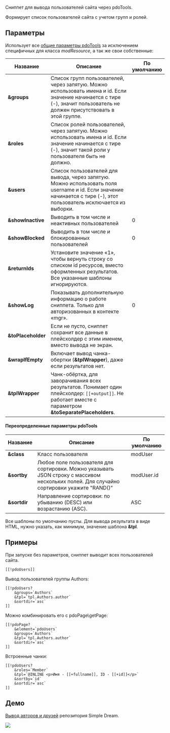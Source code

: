Сниппет для вывода пользователей сайта через pdoTools.

Формирует список пользователей сайта с учетом групп и ролей. 

## Параметры

Использует все [общие параметры pdoTools][1] за исключением специфичных для класса *modResource*, а так же свои собственные:

Название | Описание | По умолчанию
---|---|---
**&groups** | Список групп пользователей, через запятую. Можно использовать имена и id. Если значение начинается с тире (-), значит пользователь не должен присутствовать в этой группе.
**&roles** | Список ролей пользователей, через запятую. Можно использовать имена и id. Если значение начинается с тире (-), значит такой роли у пользователя быть не должно. |
**&users** | Список пользователей для вывода, через запятую. Можно использовать поля username и id. Если значение начинается с тире (-), этот пользователь исключается из выборки. |
**&showInactive** | Выводить в том числе и неактивных пользователей | 0
**&showBlocked** | Выводить в том числе и блокированных пользователей | 0
**&returnIds** | Установите значение «1», чтобы вернуть строку со списком id ресурсов, вместо оформленных результатов. Все указанные шаблоны игнорируются. |
**&showLog** | Показывать дополнительную информацию о работе сниппета. Только для авторизованных в контекте «mgr». | 0
**&toPlaceholder** | Если не пусто, сниппет сохранит все данные в плейсхолдер с этим именем, вместо вывода не экран.
**&wrapIfEmpty** | Включает вывод чанка-обертки (**&tplWrapper**), даже если результатов нет.
**&tplWrapper** | Чанк-обёртка, для заворачивания всех результатов. Понимает один плейсхолдер: `[[+output]]`. Не работает вместе с параметром **&toSeparatePlaceholders**.


#### Переопределенные параметры pdoTools

Название | Описание | По умолчанию
---|---|---
**&class** | Класс пользователя |  modUser
**&sortby** | Любое поле пользователя для сортировки. Можно указывать JSON строку с массивом нескольких полей. Для случайно сортировки укажите "RAND()" | modUser.id
**&sortdir** | Направление сортировки: по убыванию (DESC) или возрастанию (ASC). | ASC

Все шаблоны по умолчанию пусты. Для вывода результата в виде HTML, нужно указать, как минимум, значение шаблона **&tpl**.

## Примеры
При запуске без параметров, сниппет выводит всех пользователей сайта.
```
[[!pdoUsers]]
```

Вывод пользователей группы Authors:
```
[[!pdoUsers?
	&groups=`Authors`
	&tpl=`tpl.Authors.author`
	&sortdir=`asc`
]]
```

Можно комбинировать его с pdoPage\getPage:
```
[[!pdoPage?
	&element=`pdoUsers`
	&groups=`Authors`
	&tpl=`tpl.Authors.author`
	&sortdir=`asc`
]]
```

Встроенные чанки:
```
[[!pdoUsers?
	&roles=`Member`
	&tpl=`@INLINE <p>Имя - [[+fullname]], ID - [[+id]]</p>`
	&sortby=`id`
	&sortdir=`asc`
]]
```

## Демо
[Вывод авторов и друзей][2] репозитория Simple Dream.

[![](http://st.bezumkin.ru/files/b/7/9/b792406326ccd13a79ce417c6e7d2306s.jpg)](http://st.bezumkin.ru/files/b/7/9/b792406326ccd13a79ce417c6e7d2306.png)

[1]: components/pdotools/general-parameters
[2]: http://store.simpledream.ru/friends.html
